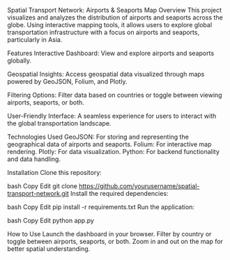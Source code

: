 Spatial Transport Network: Airports & Seaports Map
Overview
This project visualizes and analyzes the distribution of airports and seaports across the globe. Using interactive mapping tools, it allows users to explore global transportation infrastructure with a focus on airports and seaports, particularly in Asia.

Features
Interactive Dashboard: View and explore airports and seaports globally.

Geospatial Insights: Access geospatial data visualized through maps powered by GeoJSON, Folium, and Plotly.

Filtering Options: Filter data based on countries or toggle between viewing airports, seaports, or both.

User-Friendly Interface: A seamless experience for users to interact with the global transportation landscape.

Technologies Used
GeoJSON: For storing and representing the geographical data of airports and seaports.
Folium: For interactive map rendering.
Plotly: For data visualization.
Python: For backend functionality and data handling.

Installation
Clone this repository:

bash
Copy
Edit
git clone https://github.com/yourusername/spatial-transport-network.git
Install the required dependencies:

bash
Copy
Edit
pip install -r requirements.txt
Run the application:

bash
Copy
Edit
python app.py

How to Use
Launch the dashboard in your browser.
Filter by country or toggle between airports, seaports, or both.
Zoom in and out on the map for better spatial understanding.